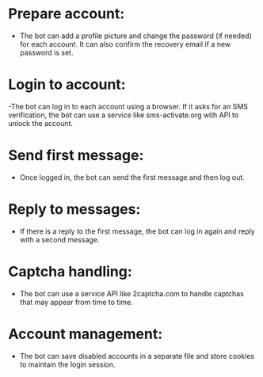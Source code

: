 # Prepare account: 

- The bot can add a profile picture and change the password (if needed) for each account. It can also confirm the recovery email if a new password is set.

# Login to account: 

-The bot can log in to each account using a browser. If it asks for an SMS verification, the bot can use a service like sms-activate.org with API to unlock the account.

# Send first message:

- Once logged in, the bot can send the first message and then log out.

# Reply to messages:

- If there is a reply to the first message, the bot can log in again and reply with a second message.

# Captcha handling: 

- The bot can use a service API like 2captcha.com to handle captchas that may appear from time to time.

# Account management:

- The bot can save disabled accounts in a separate file and store cookies to maintain the login session.